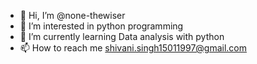 - 👋 Hi, I’m @none-thewiser
- 👀 I’m interested in python programming
- 🌱 I’m currently learning Data analysis with python
- 📫 How to reach me shivani.singh15011997@gmail.com

<!---
none-thewiser/none-thewiser is a ✨ special ✨ repository because its `README.md` (this file) appears on your GitHub profile.
You can click the Preview link to take a look at your changes.
--->
